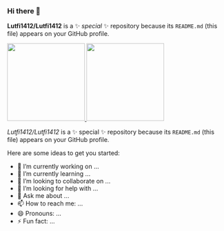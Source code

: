 ### Hi there 👋


**Lutfi1412/Lutfi1412** is a ✨ _special_ ✨ repository because its `README.md` (this file) appears on your GitHub profile.

<p align="left">
<a href="https://github.com/Lutfi1412">
  <img height="180em" src="https://github-readme-stats-eight-theta.vercel.app/api?username=Lutfi1412&show_icons=true&theme=algolia&include_all_commits=true&count_private=true"/>
  <img height="180em" src="https://github-readme-stats-eight-theta.vercel.app/api/top-langs/?username=Lutfi1412&layout=compact&langs_count=8&theme=algolia"/>
</a>
</p>

*Lutfi1412/Lutfi1412* is a ✨ special ✨ repository because its `README.md` (this file) appears on your GitHub profile.

Here are some ideas to get you started:

- 🔭 I’m currently working on ...
- 🌱 I’m currently learning ...
- 👯 I’m looking to collaborate on ...
- 🤔 I’m looking for help with ...
- 💬 Ask me about ...
- 📫 How to reach me: ...
- 😄 Pronouns: ...
- ⚡ Fun fact: ...

